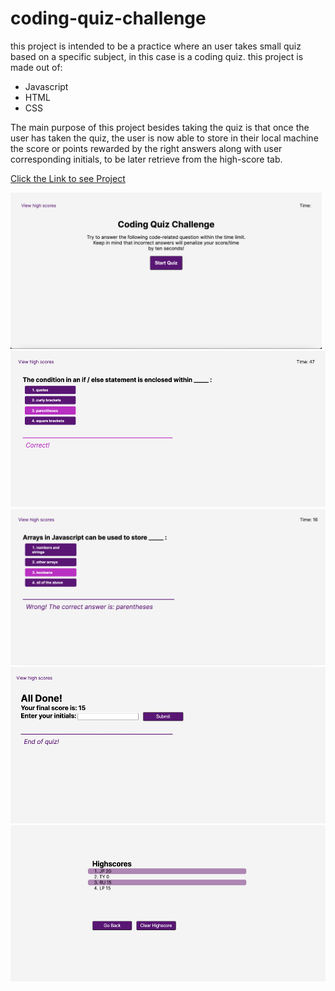 # coding-quiz-challenge
this project is intended to  be a practice where an user takes small quiz based on a specific subject,
in this case is a coding quiz. this project is made out of: 
* Javascript 
* HTML 
* CSS

The main purpose of this project besides  taking the quiz is that once the user has taken  the quiz, the user is now able to store in their local machine the score or  points rewarded by the right answers  along with user corresponding initials, to be later retrieve from the high-score tab.

<a href = "https://jisrael-r.github.io/coding-quiz-challenge/">Click the Link to see Project</a>


<img src = "assets/IMG%20readme/Start.png" height = "250px">

<img src = "assets/IMG%20readme/one.png" height = "250px">

<img src = "assets/IMG%20readme/two.png" height = "250px">

<img src = "assets/IMG%20readme/three.png" height = "250px">

<img src = "assets/IMG%20readme/high%20score.png" height = "250px">
